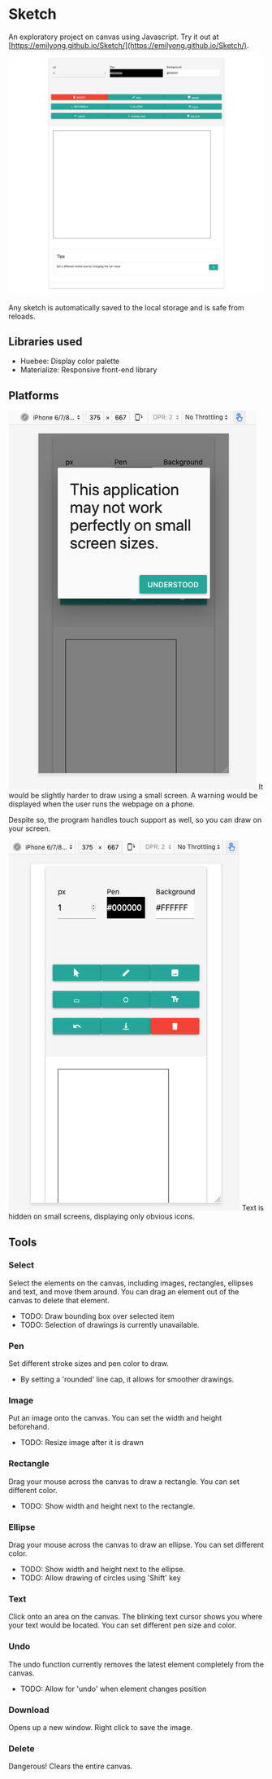 # Sketch

An exploratory project on canvas using Javascript. Try it out at [https://emilyong.github.io/Sketch/](https://emilyong.github.io/Sketch/).

![Sketch](docs/img/Sketch.png)

Any sketch is automatically saved to the local storage and is safe from reloads.

## Libraries used
- Huebee: Display color palette
- Materialize: Responsive front-end library

## Platforms
![smallScreen](docs/img/smallScreen.png)
It would be slightly harder to draw using a small screen. A warning would be displayed when the user runs the webpage on a phone.

Despite so, the program handles touch support as well, so you can draw on your screen.

![smallScreenLayout](docs/img/smallScreenLayout.png)
Text is hidden on small screens, displaying only obvious icons.

## Tools
### Select
Select the elements on the canvas, including images, rectangles, ellipses and text, and move them around. You can drag an element out of the canvas to delete that element.
- TODO: Draw bounding box over selected item
- TODO: Selection of drawings is currently unavailable.

### Pen
Set different stroke sizes and pen color to draw.
- By setting a 'rounded' line cap, it allows for smoother drawings.

### Image
Put an image onto the canvas. You can set the width and height beforehand.
- TODO: Resize image after it is drawn

### Rectangle
Drag your mouse across the canvas to draw a rectangle. You can set different color.
- TODO: Show width and height next to the rectangle.

### Ellipse
Drag your mouse across the canvas to draw an ellipse. You can set different color.
- TODO: Show width and height next to the ellipse.
- TODO: Allow drawing of circles using 'Shift' key

### Text
Click onto an area on the canvas. The blinking text cursor shows you where your text would be located. You can set different pen size and color.

### Undo
The undo function currently removes the latest element completely from the canvas.
- TODO: Allow for 'undo' when element changes position

### Download
Opens up a new window. Right click to save the image.

### Delete
Dangerous! Clears the entire canvas.
